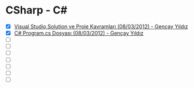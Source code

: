 # CSharp - C#

- [x] [Visual Studio,Solution ve Proje Kavramları (08/03/2012) - Gençay Yıldız](https://www.gencayyildiz.com/blog/visual-studiosolution-ve-proje-kavramlari/)
- [x] [C# Program.cs Dosyası (08/03/2012) - Gençay Yıldız](https://www.gencayyildiz.com/blog/c-program-cs-dosyasi/)
- [ ] []()
- [ ] []()
- [ ] []()
- [ ] []()
- [ ] []()
- [ ] []()
- [ ] []()
